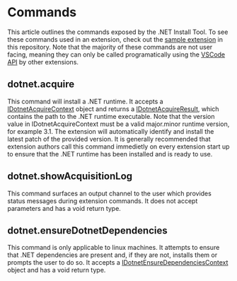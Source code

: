 # Commands

This article outlines the commands exposed by the .NET Install Tool. To see these commands used in an extension, check out the [sample extension](https://github.com/dotnet/vscode-dotnet-runtime/tree/main/sample) in this repository. Note that the majority of these commands are not user facing, meaning they can only be called programatically using the [VSCode API](https://code.visualstudio.com/api/extension-guides/command#programmatically-executing-a-command) by other extensions.

## dotnet.acquire

This command will install a .NET runtime. It accepts a [IDotnetAcquireContext](https://github.com/dotnet/vscode-dotnet-runtime/blob/main/vscode-dotnet-runtime-library/src/IDotnetAcquireContext.ts) object and returns a [IDotnetAcquireResult](https://github.com/dotnet/vscode-dotnet-runtime/blob/main/vscode-dotnet-runtime-library/src/IDotnetAcquireResult.ts), which contains the path to the .NET runtime executable. Note that the version value in IDotnetAcquireContext must be a valid major.minor runtime version, for example 3.1. The extension will automatically identify and install the latest patch of the provided version. It is generally recommended that extension authors call this command immedietly on every extension start up to ensure that the .NET runtime has been installed and is ready to use.

## dotnet.showAcquisitionLog

This command surfaces an output channel to the user which provides status messages during extension commands. It does not accept parameters and has a void return type.

## dotnet.ensureDotnetDependencies

This command is only applicable to linux machines. It attempts to ensure that .NET dependencies are present and, if they are not, installs them or prompts the user to do so. It accepts a [IDotnetEnsureDependenciesContext](https://github.com/dotnet/vscode-dotnet-runtime/blob/main/vscode-dotnet-runtime-library/src/IDotnetEnsureDependenciesContext.ts) object and has a void return type.
